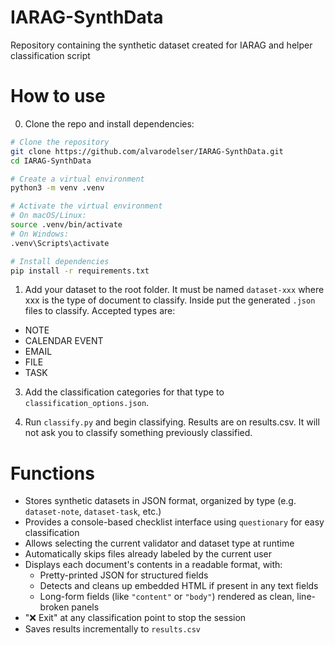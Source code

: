 # IARAG-SynthData
Repository containing the synthetic dataset created for IARAG and helper classification script

# How to use
0. Clone the repo and install dependencies:

```bash
# Clone the repository
git clone https://github.com/alvarodelser/IARAG-SynthData.git
cd IARAG-SynthData

# Create a virtual environment
python3 -m venv .venv

# Activate the virtual environment
# On macOS/Linux:
source .venv/bin/activate
# On Windows:
.venv\Scripts\activate

# Install dependencies
pip install -r requirements.txt
```

1. Add your dataset to the root folder. It must be named `dataset-xxx` where xxx is the type of document to classify. Inside put the generated `.json` files to classify. Accepted types are:
  - NOTE
  - CALENDAR EVENT
  - EMAIL
  - FILE
  - TASK

3. Add the classification categories for that type to `classification_options.json`.

4. Run `classify.py` and begin classifying. Results are on results.csv. It will not ask you to classify something previously classified.

# Functions
- Stores synthetic datasets in JSON format, organized by type (e.g. `dataset-note`, `dataset-task`, etc.)
- Provides a console-based checklist interface using `questionary` for easy classification
- Allows selecting the current validator and dataset type at runtime
- Automatically skips files already labeled by the current user
- Displays each document's contents in a readable format, with:
  - Pretty-printed JSON for structured fields
  - Detects and cleans up embedded HTML if present in any text fields
  - Long-form fields (like `"content"` or `"body"`) rendered as clean, line-broken panels
- "❌ Exit" at any classification point to stop the session
- Saves results incrementally to `results.csv`

